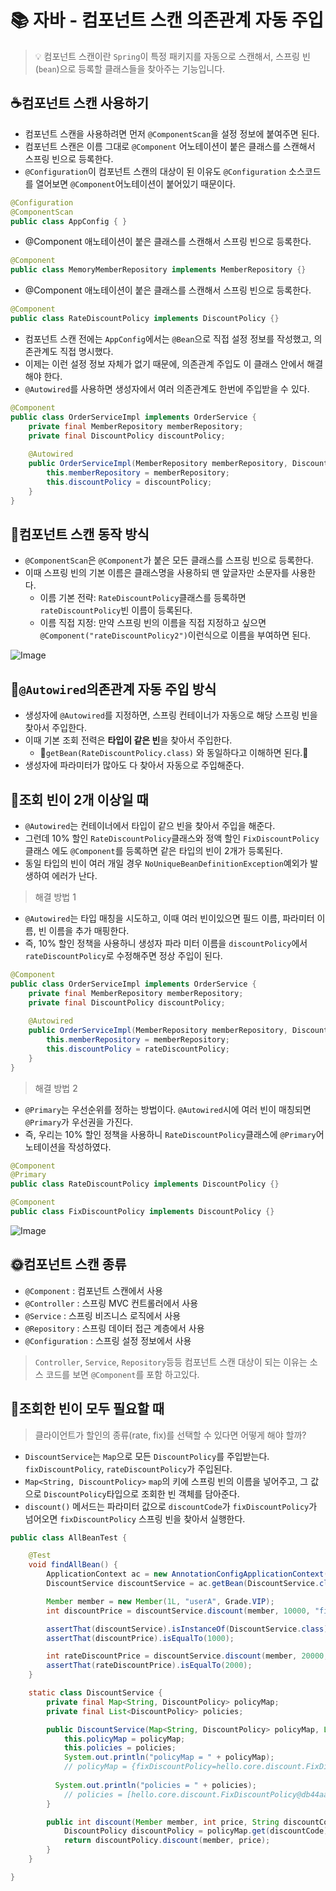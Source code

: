 # 📚 자바 - 컴포넌트 스캔 의존관계 자동 주입

> 💡 컴포넌트 스캔이란 `Spring`이 특정 패키지를 자동으로 스캔해서, 스프링 빈(`bean`)으로 등록할 클래스들을 찾아주는 기능입니다.

## ☕컴포넌트 스캔 사용하기 

* 컴포넌트 스캔을 사용하려면 먼저 `@ComponentScan`을 설정 정보에 붙여주면 된다.
* 컴포넌트 스캔은 이름 그대로 `@Component` 어노테이션이 붙은 클래스를 스캔해서 스프링 빈으로 등록한다.
* `@Configuration`이 컴포넌트 스캔의 대상이 된 이유도 `@Configuration` 소스코드를 열어보면 `@Component`어노테이션이 붙어있기 때문이다.

```java
@Configuration
@ComponentScan
public class AppConfig { }
```
* @Component 애노테이션이 붙은 클래스를 스캔해서 스프링 빈으로 등록한다.

```java
@Component
public class MemoryMemberRepository implements MemberRepository {}
```
* @Component 애노테이션이 붙은 클래스를 스캔해서 스프링 빈으로 등록한다.

```java
@Component
public class RateDiscountPolicy implements DiscountPolicy {}
```
* 컴포넌트 스캔 전에는 `AppConfig`에서는 `@Bean`으로 직접 설정 정보를 작성했고, 의존관계도 직접 명시했다.
* 이제는 이런 설정 정보 자체가 없기 때문에, 의존관계 주입도 이 클래스 안에서 해결해야 한다.
* `@Autowired`를 사용하면 생성자에서 여러 의존관계도 한번에 주입받을 수 있다.
```java
@Component
public class OrderServiceImpl implements OrderService {
    private final MemberRepository memberRepository;
    private final DiscountPolicy discountPolicy;
    
    @Autowired
    public OrderServiceImpl(MemberRepository memberRepository, DiscountPolicy discountPolicy) {
        this.memberRepository = memberRepository;
        this.discountPolicy = discountPolicy;
    }
}
```

## 📝컴포넌트 스캔 동작 방식

* `@ComponentScan`은 `@Component`가 붙은 모든 클래스를 스프링 빈으로 등록한다.
* 이때 스프링 빈의 기본 이름은 클래스명을 사용하되 맨 앞글자만 소문자를 사용한다.
  *  이름 기본 전략: `RateDiscountPolicy`클래스를 등록하면 `rateDiscountPolicy`빈 이름이 등록된다.
  *  이름 직접 지정: 만약 스프링 빈의 이름을 직접 지정하고 싶으면 `@Component("rateDiscountPolicy2")`이런식으로 이름을 부여하면 된다.

![Image](https://github.com/user-attachments/assets/8250aeca-0f7d-4ec9-8e33-c22ce092dc2d)


## 🚀`@Autowired`의존관계 자동 주입 방식 

* 생성자에 `@Autowired`를 지정하면, 스프링 컨테이너가 자동으로 해당 스프링 빈을 찾아서 주입한다.
* 이때 기본 조회 전력은 **타입이 같은 빈**을 찾아서 주입한다. 
  * 🚨`getBean(RateDiscountPolicy.class)` 와 동일하다고 이해하면 된다.🚨
* 생성자에 파라미터가 많아도 다 찾아서 자동으로 주입해준다.


## 🍋조회 빈이 2개 이상일 때 

* `@Autowired`는 컨테이너에서 타입이 같으 빈을 찾아서 주입을 해준다.
* 그런데 10% 할인 `RateDiscountPolicy`클래스와 정액 할인 `FixDiscountPolicy`클래스 에도 `@Component`를 등록하면 같은 타입의 빈이 2개가 등록된다. 
* 동일 타입의 빈이 여러 개일 경우 `NoUniqueBeanDefinitionException`예외가 발생하여 에러가 난다.

> 해결 방법 1
* `@Autowired`는 타입 매칭을 시도하고, 이때 여러 빈이있으면 필드 이름, 파라미터 이름, 빈 이름을 추가 매핑한다.
* 즉, 10% 할인 정책을 사용하니 생성자 파라 미터 이름을 `discountPolicy`에서 `rateDiscountPolicy`로 수정해주면 정상 주입이 된다.

```java
@Component
public class OrderServiceImpl implements OrderService {
    private final MemberRepository memberRepository;
    private final DiscountPolicy discountPolicy;
    
    @Autowired
    public OrderServiceImpl(MemberRepository memberRepository, DiscountPolicy rateDiscountPolicy) {
        this.memberRepository = memberRepository;
        this.discountPolicy = rateDiscountPolicy;
    }
}
```
> 해결 방법 2
* `@Primary`는 우선순위를 정하는 방법이다. `@Autowired`시에 여러 빈이 매칭되면 `@Primary`가 우선권을 가진다.
* 즉, 우리는 10% 할인 정책을 사용하니 `RateDiscountPolicy`클래스에 `@Primary`어노테이션을 작성하였다.

```java
@Component
@Primary
public class RateDiscountPolicy implements DiscountPolicy {}

@Component
public class FixDiscountPolicy implements DiscountPolicy {}
```

![Image](https://github.com/user-attachments/assets/8d7fa9e7-a61f-4994-9b59-68401c353528)

## 🌞컴포넌트 스캔 종류 
* `@Component` : 컴포넌트 스캔에서 사용
* `@Controller` : 스프링 MVC 컨트롤러에서 사용 
* `@Service` : 스프링 비즈니스 로직에서 사용 
* `@Repository` : 스프링 데이터 접근 계층에서 사용 
* `@Configuration` : 스프링 설정 정보에서 사용

> `Controller`, `Service`, `Repository`등등 컴포넌트 스캔 대상이 되는 이유는 소스 코드를 보면 `@Component`를 포함 하고있다.

## 🥭조회한 빈이 모두 필요할 때

> 클라이언트가 할인의 종류(rate, fix)를 선택할 수 있다면 어떻게 해야 할까?

* `DiscountService`는 `Map`으로 모든 `DiscountPolicy`를 주입받는다. `fixDiscountPolicy`, `rateDiscountPolicy`가 주입된다.
* `Map<String, DiscountPolicy>` `map`의 키에 스프링 빈의 이름을 넣어주고, 그 값으로 `DiscountPolicy`타입으로 조회한 빈 객체를 담아준다.
* `discount()` 메서드는 파라미터 값으로 `discountCode`가 `fixDiscountPolicy`가 넘어오면 `fixDiscountPolicy` 스프링 빈을 찾아서 실행한다.

```java
public class AllBeanTest {

    @Test
    void findAllBean() {
        ApplicationContext ac = new AnnotationConfigApplicationContext(AutoAppConfig.class, DiscountService.class);
        DiscountService discountService = ac.getBean(DiscountService.class);

        Member member = new Member(1L, "userA", Grade.VIP);
        int discountPrice = discountService.discount(member, 10000, "fixDiscountPolicy");

        assertThat(discountService).isInstanceOf(DiscountService.class);
        assertThat(discountPrice).isEqualTo(1000);

        int rateDiscountPrice = discountService.discount(member, 20000, "rateDiscountPolicy");
        assertThat(rateDiscountPrice).isEqualTo(2000);
    }

    static class DiscountService {
        private final Map<String, DiscountPolicy> policyMap;
        private final List<DiscountPolicy> policies;

        public DiscountService(Map<String, DiscountPolicy> policyMap, List<DiscountPolicy> policies) {
            this.policyMap = policyMap;
            this.policies = policies;
            System.out.println("policyMap = " + policyMap);
            // policyMap = {fixDiscountPolicy=hello.core.discount.FixDiscountPolicy@db44aa2, rateDiscountPolicy=hello.core.discount.RateDiscountPolicy@2de366bb}
            
          System.out.println("policies = " + policies);
            // policies = [hello.core.discount.FixDiscountPolicy@db44aa2, hello.core.discount.RateDiscountPolicy@2de366bb]
        }

        public int discount(Member member, int price, String discountCode) {
            DiscountPolicy discountPolicy = policyMap.get(discountCode);
            return discountPolicy.discount(member, price);
        }
    }

}
```

